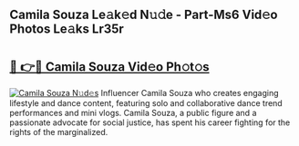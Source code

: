 ## Camila Souza Le𝚊k𝚎d N𝚞𝚍e - Part-Ms6 Vid𝚎o Photos Le𝚊ks Lr35r

# <h2><a href="http://fbelkc8.evod.top/?m=Camila+Souza">🔗 👉🔴 Camila Souza Vid𝚎o Ph𝚘t𝚘s</a></h2>

[![Camila Souza N𝚞d𝚎s](https://i.imgur.com/8V9OHl7.gif)](http://fbelkc8.evod.top/?m=Camila+Souza)
Influencer Camila Souza who creates engaging lifestyle and dance content, featuring solo and collaborative dance trend performances and mini vlogs. Camila Souza, a public figure and a passionate advocate for social justice, has spent his career fighting for the rights of the marginalized. 
